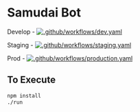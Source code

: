 # Samudai Bot

Develop - [![.github/workflows/dev.yaml](https://github.com/Samudai/telegram-bot/actions/workflows/dev.yaml/badge.svg?branch=develop)](https://github.com/Samudai/telegram-bot/actions/workflows/dev.yaml)

Staging - [![.github/workflows/staging.yaml](https://github.com/Samudai/telegram-bot/actions/workflows/staging.yaml/badge.svg?branch=staging)](https://github.com/Samudai/telegram-bot/actions/workflows/staging.yaml)

Prod - [![.github/workflows/production.yaml](https://github.com/Samudai/telegram-bot/actions/workflows/production.yaml/badge.svg)](https://github.com/Samudai/telegram-bot/actions/workflows/production.yaml)

## To Execute

```bash
npm install
./run
```
